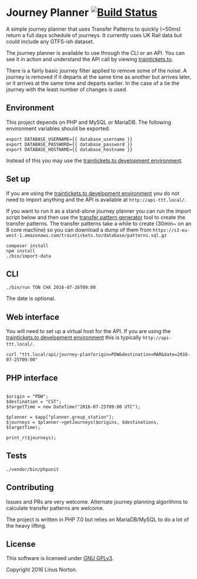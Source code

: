 Journey Planner [![Build Status](https://travis-ci.org/open-track/journey-planner.svg?branch=master)](https://travis-ci.org/open-track/journey-planner)
===============

A simple journey planner that uses Transfer Patterns to quickly (~50ms) return a full days schedule of journeys. It currently uses UK Rail data but could include any GTFS-ish dataset. 

The journey planner is available to use through the CLI or an API. You can see it in action and understand the API call by viewing [traintickets.to](http://traintickets.to).

There is a fairly basic journey filter applied to remove some of the noise. A journey is removed if it departs at the same time as another but arrives later, or it arrives at the same time and departs earlier. In the case of a tie the journey with the least number of changes is used.

## Environment 

This project depends on PHP and MySQL or MariaDB. The following environment variables should be exported:

```
export DATABASE_USERNAME={{ database_username }}
export DATABASE_PASSWORD={{ database_password }}
export DATABASE_HOSTNAME={{ database_hostname }}
```

Instead of this you may use the [traintickets.to development environment](https://github.com/open-track/ansible).

## Set up

If you are using the [traintickets.to development environment](https://github.com/open-track/ansible) you do not need to import anything and the API is available at `http://api-ttt.local/`.

If you want to run it as a stand-alone journey planner you can run the import script below and then use the [transfer pattern generator](https://www.github.com/open-track/transfer-pattern-generator-scala) tool to create the transfer patterns. The transfer patterns take a while to create (30min~ on an 8 core machine) so you can download a dump of them from `https://s3-eu-west-1.amazonaws.com/traintickets.to/database/patterns.sql.gz`

```
composer install
npm install
./bin/import-data
```

## CLI

```
./bin/run TON CHX 2016-07-26T09:00
```

The date is optional.

## Web interface

You will need to set up a virtual host for the API. If you are using the [traintickets.to development environment](https://github.com/open-track/ansible) this is typically `http://api-ttt.local/`.

```
curl "ttt.local/api/journey-plan?origin=PDW&destination=MAR&date=2016-07-25T09:00"
```

## PHP interface
```

$origin = "PDW";
$destination = "CST";
$targetTime = new DateTime("2016-07-25T09:00 UTC");

$planner = $app["planner.group_station"];
$journeys = $planner->getJourneys($origins, $destinations, $targetTime);

print_r($journeys);
```

## Tests

```
./vendor/bin/phpunit
```

## Contributing

Issues and PRs are very welcome. Alternate journey planning algorithms to calculate transfer patterns are welcome. 

The project is written in PHP 7.0 but relies on MariaDB/MySQL to do a lot of the heavy lifting.

## License

This software is licensed under [GNU GPLv3](https://www.gnu.org/licenses/gpl-3.0.en.html).

Copyright 2016 Linus Norton.
